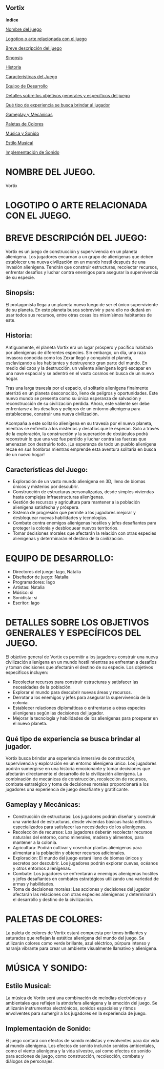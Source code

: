 Vortix
---
**índice**


[Nombre del juego]()

[Logotipo o arte relacionada con el juego]()

[Breve descripción del juego]()

[Sinopsis]()

[Historia]()

[Características del Juego]()

[Equipo de Desarrollo]()

[Detalles sobre los objetivos generales y específicos del juego]()

[Qué tipo de experiencia se busca brindar al jugador]()

[Gameplay y Mecánicas]()

[Paletas de Colores]()

[Música y Sonido]()

[Estilo Musical]()

[Implementación de Sonido]()


# <a name="_heading=h.q3fs9xbnmnqn"></a>NOMBRE DEL JUEGO.
Vortix
# <a name="_heading=h.7qbzq74dzd6r"></a>LOGOTIPO O ARTE RELACIONADA CON EL JUEGO.
# <a name="_heading=h.5ll1remty0iu"></a>BREVE DESCRIPCIÓN DEL JUEGO:
Vortix es un juego de construcción y supervivencia en un planeta alienígena. Los jugadores encarnan a un grupo de alienígenas que deben establecer una nueva civilización en un mundo hostil después de una invasión alienígena. Tendrán que construir estructuras, recolectar recursos, enfrentar desafíos y luchar contra enemigos para asegurar la supervivencia de su especie.
## <a name="_heading=h.8d562j24bgzt"></a>Sinopsis:
El protagonista llega a un planeta nuevo luego de ser el único superviviente de su planeta. En este planeta busca sobrevivir y para ello no dudará en usar todos sus recursos, entre otras cosas los mismísimos habitantes de este.
## <a name="_heading=h.bdb0tykxksjm"></a>Historia:

Antiguamente, el planeta Vortix era un lugar próspero y pacífico habitado por alienígenas de diferentes especies. Sin embargo, un día, una raza invasora conocida como los Zexar llegó y conquistó el planeta, esclavizando a los habitantes y destruyendo gran parte del mundo. En medio del caos y la destrucción, un valiente alienígena logró escapar en una nave espacial y se adentró en el vasto cosmos en busca de un nuevo hogar.

Tras una larga travesía por el espacio, el solitario alienígena finalmente aterrizó en un planeta desconocido, lleno de peligros y oportunidades. Este nuevo mundo se presenta como su única esperanza de salvación y reconstrucción de su civilización perdida. Ahora, este valiente ser debe enfrentarse a los desafíos y peligros de un entorno alienígena para establecerse, construir una nueva civilización.

Acompaña a este solitario alienígena en su travesía por el nuevo planeta, mientras se enfrenta a los misterios y desafíos que le esperan. Solo a través de la exploración, la construcción y la superación de obstáculos podrá reconstruir lo que una vez fue perdido y luchar contra las fuerzas que amenazan con destruirlo todo. ¡La esperanza de todo un pueblo alienígena recae en sus hombros mientras emprende esta aventura solitaria en busca de un nuevo hogar!
## <a name="_heading=h.jmfivnq5up7f"></a>Características del Juego:
- Exploración de un vasto mundo alienígena en 3D, lleno de biomas únicos y misterios por descubrir.
- Construcción de estructuras personalizadas, desde simples viviendas hasta complejas infraestructuras alienígenas.
- Gestión de recursos y agricultura para mantener a la población alienígena satisfecha y próspera.
- Sistema de progresión que permite a los jugadores mejorar y desbloquear nuevas habilidades y tecnologías.
- Combate contra enemigos alienígenas hostiles y jefes desafiantes para proteger la colonia y desbloquear nuevos territorios.
- Tomar decisiones morales que afectarán la relación con otras especies alienígenas y determinarán el destino de la civilización.
# <a name="_heading=h.7dqgl1n06zly"></a>EQUIPO DE DESARROLLO:

- Directores del juego: Iago, Natalia
- Diseñador de juego: Natalia
- Programadores: Iago
- Artistas: Natalia
- Músico: si
- Sonidista: si
- Escritor: Iago

# <a name="_heading=h.2dn4lz6rpv26"></a>DETALLES SOBRE LOS OBJETIVOS GENERALES Y ESPECÍFICOS DEL JUEGO.

El objetivo general de Vortix es permitir a los jugadores construir una nueva civilización alienígena en un mundo hostil mientras se enfrentan a desafíos y toman decisiones que afectarán el destino de su especie. Los objetivos específicos incluyen:

- Recolectar recursos para construir estructuras y satisfacer las necesidades de la población.
- Explorar el mundo para descubrir nuevas áreas y recursos.
- Derrotar a los enemigos y jefes para asegurar la supervivencia de la colonia.
- Establecer relaciones diplomáticas o enfrentarse a otras especies alienígenas según las decisiones del jugador.
- Mejorar la tecnología y habilidades de los alienígenas para prosperar en el nuevo planeta.

## <a name="_heading=h.kc0g3xcyv21w"></a>Qué tipo de experiencia se busca brindar al jugador.

Vortix busca brindar una experiencia inmersiva de construcción, supervivencia y exploración en un entorno alienígena único. Los jugadores podrán sumergirse en una historia emocionante y tomar decisiones que afectarán directamente el desarrollo de la civilización alienígena. La combinación de mecánicas de construcción, recolección de recursos, combate estratégico y toma de decisiones morales proporcionará a los jugadores una experiencia de juego desafiante y gratificante.
## <a name="_heading=h.ishogg72tzy"></a>Gameplay y Mecánicas:

- Construcción de estructuras: Los jugadores podrán diseñar y construir una variedad de estructuras, desde viviendas básicas hasta edificios especializados para satisfacer las necesidades de los alienígenas.
- Recolección de recursos: Los jugadores deberán recolectar recursos naturales del entorno, como minerales, madera y alimentos, para mantener a la colonia.
- Agricultura: Podrán cultivar y cosechar plantas alienígenas para alimentar a la población y obtener recursos adicionales.
- Exploración: El mundo del juego estará lleno de biomas únicos y secretos por descubrir. Los jugadores podrán explorar cuevas, océanos y otros entornos alienígenas.
- Combate: Los jugadores se enfrentarán a enemigos alienígenas hostiles y jefes desafiantes en combates estratégicos utilizando una variedad de armas y habilidades.
- Toma de decisiones morales: Las acciones y decisiones del jugador afectarán las relaciones con otras especies alienígenas y determinarán el desarrollo y destino de la civilización.
# <a name="_heading=h.as4oappx0sze"></a>PALETAS DE COLORES:

La paleta de colores de Vortix estará compuesta por tonos brillantes y saturados que reflejan la estética alienígena del mundo del juego. Se utilizarán colores como verde brillante, azul eléctrico, púrpura intenso y naranja vibrante para crear un ambiente visualmente llamativo y alienígena.

# <a name="_heading=h.qm1waqwp381p"></a>MÚSICA Y SONIDO:
##
## <a name="_heading=h.qb1lycunfr0c"></a><a name="_heading=h.rni5upwoohmo"></a>Estilo Musical:


La música de Vortix será una combinación de melodías electrónicas y ambientales que reflejen la atmósfera alienígena y la emoción del juego. Se utilizarán instrumentos electrónicos, sonidos espaciales y ritmos envolventes para sumergir a los jugadores en la experiencia de juego.

## <a name="_heading=h.v72htdfftejr"></a>Implementación de Sonido:

El juego contará con efectos de sonido realistas y envolventes para dar vida al mundo alienígena. Los efectos de sonido incluirán sonidos ambientales, como el viento alienígena y la vida silvestre, así como efectos de sonido para acciones de juego, como construcción, recolección, combate y diálogos de personajes.
